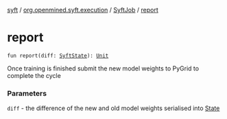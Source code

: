 [syft](../../index.md) / [org.openmined.syft.execution](../index.md) / [SyftJob](index.md) / [report](./report.md)

# report

`fun report(diff: `[`SyftState`](../../org.openmined.syft.proto/-syft-state/index.md)`): `[`Unit`](https://kotlinlang.org/api/latest/jvm/stdlib/kotlin/-unit/index.html)

Once training is finished submit the new model weights to PyGrid to complete the cycle

### Parameters

`diff` - the difference of the new and old model weights serialised into [State](../../org.openmined.syft.proto/-syft-state/index.md)